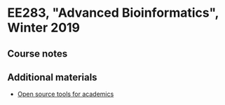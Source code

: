 # EE283, "Advanced Bioinformatics", Winter 2019

## Course notes

## Additional materials

* [Open source tools for academics](oss.md)
